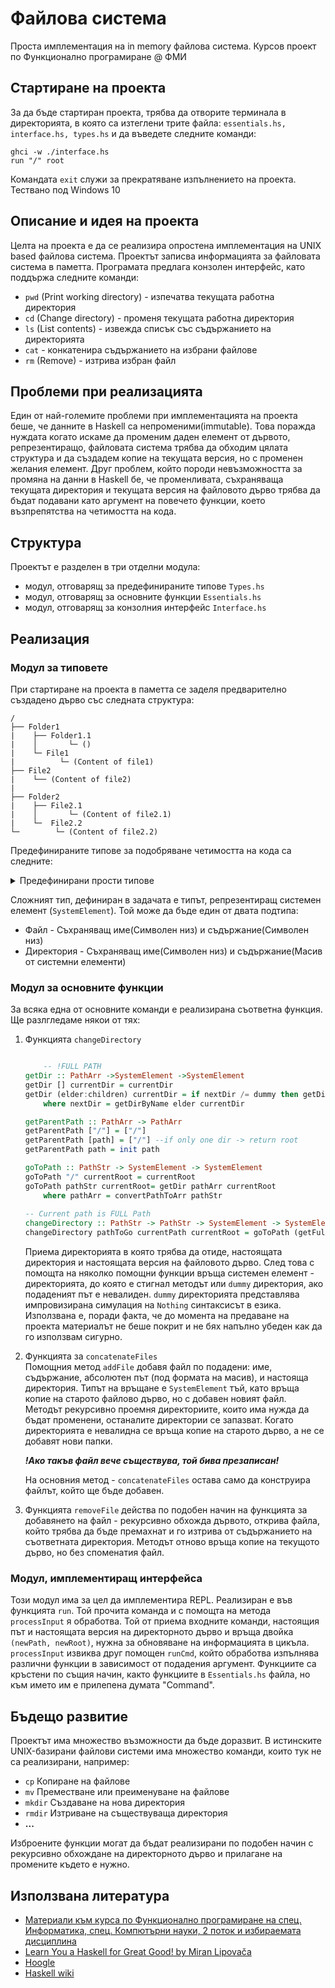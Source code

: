 # Файлова система

Проста имплементация на in memory файлова система. Курсов проект по Функционално програмиране @ ФМИ

## Стартиране на проекта

За да бъде стартиран проекта, трябва да отворите терминала в директорията, в която са изтеглени трите файла: `essentials.hs, interface.hs, types.hs`  и да въведете следните команди:

```
ghci -w ./interface.hs
run "/" root
```

Командата `exit` служи за прекратяване изпълнението на проекта. Тествано под Windows 10

## Описание и идея на проекта

Целта на проекта е да се реализира опростена имплементация на UNIX based файлова система. Проектът записва информацията за файловата система в паметта. Програмата предлага конзолен интерфейс, като поддържа следните команди:  

- `pwd` (Print working directory) - изпечатва текущата работна директория
- `cd` (Change directory) - променя текущата работна директория
- `ls` (List contents) - извежда списък със съдържанието на директорията
- `cat` - конкатенира съдържанието на избрани файлове
- `rm` (Remove) - изтрива избран файл

## Проблеми при реализацията

Един от най-големите проблеми при имплементацията на проекта беше, че данните в Haskell са непроменими(immutable). Това поражда нуждата когато искаме да променим даден елемент от дървото, репрезентиращо, файловата система трябва да обходим цялата структура и да създадем копие на текущата версия, но с променен желания елемент. Друг проблем, който породи невъзможността за промяна на данни в Haskell бе, че променливата, съхраняваща текущата директория и текущата версия на файловото дърво трябва да бъдат подавани като аргумент на повечето функции, което възпрепятства на четимостта на кода.

## Структура

Проектът е разделен в три отделни модула:

- модул, отговарящ за предефинираните типове `Types.hs`
- модул, отговарящ за основните функции `Essentials.hs`
- модул, отговарящ за конзолния интерфейс `Interface.hs`

## Реализация

### Модул за типовете

При стартиране на проекта в паметта се заделя предварително създадено дърво със следната структура:

```text
/
├── Folder1
|    ├── Folder1.1
|    │       └─ ()
|    └─ File1
|          └─ (Content of file1)
├── File2
|    └── (Content of file2)
|
├── Folder2
|    ├── File2.1
|    │       └─ (Content of file2.1)
|    └─  File2.2
└─        └─ (Content of file2.2)
```

Предефинираните типове за подобряване четимостта на кода са следните:
<details><summary>Предефинирани прости типове </summary>

<p>

        type Content = String
        type FileName = String
        type DirName = String
        type PathStr = String
        type PathArr = [PathStr]

</p>
Простите типове са предефиирани с цел по-добра четимост. Нуждата от два типа за път - с масив и символен низ, произлиза от удобството на използването рекурсия, използвайки списъци в Haskell.
</details>

Сложният тип, дефиниран в задачата е типът, репрезентиращ системен елемент (`SystemElement`). Той може да бъде един от двата подтипа:

- Файл - Съхраняващ име(Символен низ) и съдържание(Символен низ)
- Директория - Съхраняващ име(Символен низ) и съдържание(Масив от системни елементи)

### Модул за основните функции

За всяка една от основните команди е реализирана съответна функция. Ще разлгледаме някои от тях:

1. Функцията `changeDirectory`

    ```haskell

        -- !FULL PATH
    getDir :: PathArr ->SystemElement ->SystemElement
    getDir [] currentDir = currentDir
    getDir (elder:children) currentDir = if nextDir /= dummy then getDir children nextDir else dummy
        where nextDir = getDirByName elder currentDir

    getParentPath :: PathArr -> PathArr
    getParentPath ["/"] = ["/"]
    getParentPath [path] = ["/"] --if only one dir -> return root
    getParentPath path = init path

    goToPath :: PathStr -> SystemElement -> SystemElement
    goToPath "/" currentRoot = currentRoot
    goToPath pathStr currentRoot= getDir pathArr currentRoot
        where pathArr = convertPathToArr pathStr
  
    -- Current path is FULL Path
    changeDirectory :: PathStr -> PathStr -> SystemElement -> SystemElement
    changeDirectory pathToGo currentPath currentRoot = goToPath (getFullPath currentPath pathToGo) currentRoot
    ```

    Приема директорията в която трябва да отиде, настоящата директория и настоящата версия на файловото дърво. След това с помощта на няколко помощни функции връща системен елемент - директорията, до която е стигнал методът или `dummy` директория, ако подаденият път е невалиден.
    `dummy` директорията представлява импровизирана симулация на `Nothing` синтаксисът в езика. Използвана е, поради факта, че до момента на предаване на проекта материалът не беше покрит и не бях напълно убеден как да го използвам сигурно.
2. Функцията за `concatenateFiles` <br />
    Помощния метод `addFile` добавя файл по подадени: име, съдържание, абсолютен път (под формата на масив), и настояща директория. Типът на връщане е `SystemElement` тъй, като връща копие на старото файлово дърво, но с добавен новият файл. Методът рекурсивно проемня директориите, които има нужда да бъдат променени, останалите директории се запазват. Когато директорията е невалидна се връща копие на старото дърво, а не се добавят нови папки.

    ***!Ако такъв файл вече съществува, той бива презаписан!***

    На основния метод - `concatenateFiles` остава само да конструира файлът, който ще бъде добавен.

3. Функцията `removeFile` действа по подобен начин на функцията за добавянето на файл - рекурсивно обхожда дървото, открива файла, който трябва да бъде премахнат и го изтрива от съдържанието на съответната директория. Методът отново връща копие на текущото дърво, но без споменатия файл.

### Модул, имплементиращ интерфейса

Този модул има за цел да имплементира REPL. Реализиран е във функцията `run`. Той прочита команда и с помощта на метода `processInput` я обработва. Той от приема входните команди, настоящия път и настоящата версия на директорното дърво и връща двойка `(newPath, newRoot)`, нужна за обновяване на информацията в цикъла. `processInput` извиква друг помощен `runCmd`, който обработва изпълнява различни функции в зависимост от подадения аргумент. Функциите са кръстени по същия начин, както функциите в `Essentials.hs` файла, но към името им е прилепена думата "Command".

## Бъдещо развитие

Проектът има множество възможности да бъде доразвит. В истинските UNIX-базирани файлови системи има множество команди, които тук не са реализирани, например:

- `cp` Копиране на файлове
- `mv` Преместване или преименуване на файлове
- `mkdir` Създаване на нова директория
- `rmdir` Изтриване на съществуваща директория
- **...**

Изброените функции могат да бъдат реализирани по подобен начин с рекурсивно обхождане на директорното дърво и прилагане на промените където е нужно.

## Използвана литература

- [Материали към курса по Функционално програмиране на спец. Информатика, спец. Компютърни науки, 2 поток и избираемата дисциплина](https://github.com/triffon/fp-2021-22)
- [Learn You a Haskell for Great Good! by Miran Lipovača](http://learnyouahaskell.com/)
- [Hoogle](https://hoogle.haskell.org/)
- [Haskell wiki](https://hoogle.haskell.org/)

